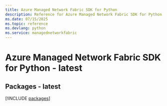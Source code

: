 ```yaml
---
title: Azure Managed Network Fabric SDK for Python
description: Reference for Azure Managed Network Fabric SDK for Python
ms.date: 07/15/2025
ms.topic: reference
ms.devlang: python
ms.service: managednetworkfabric
---
```

# Azure Managed Network Fabric SDK for Python - latest
## Packages - latest
[!INCLUDE [packages](managed-network-fabric-index.md)]